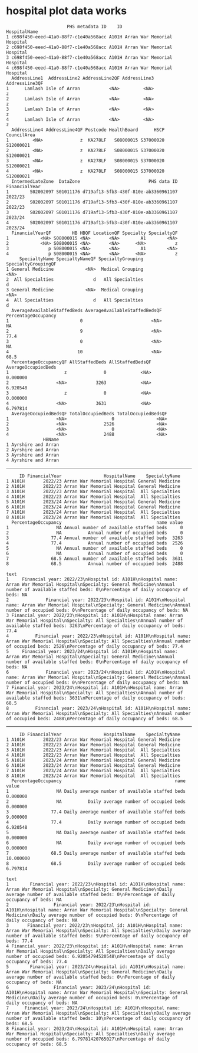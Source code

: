 # hospital plot data works

                           PHS metadata ID    ID                HospitalName
    1 c698f450-eeed-41a0-88f7-c1e40a568acc A101H Arran War Memorial Hospital
    2 c698f450-eeed-41a0-88f7-c1e40a568acc A101H Arran War Memorial Hospital
    3 c698f450-eeed-41a0-88f7-c1e40a568acc A101H Arran War Memorial Hospital
    4 c698f450-eeed-41a0-88f7-c1e40a568acc A101H Arran War Memorial Hospital
      AddressLine1  AddressLine2 AddressLine2QF AddressLine3 AddressLine3QF
    1      Lamlash Isle of Arran           <NA>         <NA>              z
    2      Lamlash Isle of Arran           <NA>         <NA>              z
    3      Lamlash Isle of Arran           <NA>         <NA>              z
    4      Lamlash Isle of Arran           <NA>         <NA>              z
      AddressLine4 AddressLine4QF Postcode HealthBoard      HSCP CouncilArea
    1         <NA>              z  KA278LF   S08000015 S37000020   S12000021
    2         <NA>              z  KA278LF   S08000015 S37000020   S12000021
    3         <NA>              z  KA278LF   S08000015 S37000020   S12000021
    4         <NA>              z  KA278LF   S08000015 S37000020   S12000021
      IntermediateZone  DataZone                          PHS data ID FinancialYear
    1        S02002097 S01011176 d719af13-5fb3-430f-810e-ab3360961107       2022/23
    2        S02002097 S01011176 d719af13-5fb3-430f-810e-ab3360961107       2022/23
    3        S02002097 S01011176 d719af13-5fb3-430f-810e-ab3360961107       2023/24
    4        S02002097 S01011176 d719af13-5fb3-430f-810e-ab3360961107       2023/24
      FinancialYearQF        HB HBQF LocationQF Specialty SpecialtyQF
    1            <NA> S08000015 <NA>       <NA>        A1        <NA>
    2            <NA> S08000015 <NA>       <NA>      <NA>           z
    3               p S08000015 <NA>       <NA>        A1        <NA>
    4               p S08000015 <NA>       <NA>      <NA>           z
         SpecialtyName SpecialtyNameQF SpecialtyGrouping SpecialtyGroupingQF
    1 General Medicine            <NA>  Medical Grouping                <NA>
    2  All Specialties               d   All Specialties                   d
    3 General Medicine            <NA>  Medical Grouping                <NA>
    4  All Specialties               d   All Specialties                   d
      AverageAvailableStaffedBeds AverageAvailableStaffedBedsQF PercentageOccupancy
    1                           0                          <NA>                  NA
    2                           9                          <NA>                77.4
    3                           0                          <NA>                  NA
    4                          10                          <NA>                68.5
      PercentageOccupancyQF AllStaffedBeds AllStaffedBedsQF AverageOccupiedBeds
    1                     z              0             <NA>            0.000000
    2                  <NA>           3263             <NA>            6.920548
    3                     z              0             <NA>            0.000000
    4                  <NA>           3631             <NA>            6.797814
      AverageOccupiedBedsQF TotalOccupiedBeds TotalOccupiedBedsQF
    1                  <NA>                 0                <NA>
    2                  <NA>              2526                <NA>
    3                  <NA>                 0                <NA>
    4                  <NA>              2488                <NA>
                  HBName
    1 Ayrshire and Arran
    2 Ayrshire and Arran
    3 Ayrshire and Arran
    4 Ayrshire and Arran

---

         ID FinancialYear                HospitalName    SpecialtyName
    1 A101H       2022/23 Arran War Memorial Hospital General Medicine
    2 A101H       2022/23 Arran War Memorial Hospital General Medicine
    3 A101H       2022/23 Arran War Memorial Hospital  All Specialties
    4 A101H       2022/23 Arran War Memorial Hospital  All Specialties
    5 A101H       2023/24 Arran War Memorial Hospital General Medicine
    6 A101H       2023/24 Arran War Memorial Hospital General Medicine
    7 A101H       2023/24 Arran War Memorial Hospital  All Specialties
    8 A101H       2023/24 Arran War Memorial Hospital  All Specialties
      PercentageOccupancy                                    name value
    1                  NA Annual number of available staffed beds     0
    2                  NA          Annual number of occupied beds     0
    3                77.4 Annual number of available staffed beds  3263
    4                77.4          Annual number of occupied beds  2526
    5                  NA Annual number of available staffed beds     0
    6                  NA          Annual number of occupied beds     0
    7                68.5 Annual number of available staffed beds  3631
    8                68.5          Annual number of occupied beds  2488
                                                                                                                                                                                                                 text
    1     Financial year: 2022/23\nHospital id: A101H\nHospital name: Arran War Memorial Hospital\nSpecialty: General Medicine\nAnnual number of available staffed beds: 0\nPercentage of daily occupancy of beds: NA
    2              Financial year: 2022/23\nHospital id: A101H\nHospital name: Arran War Memorial Hospital\nSpecialty: General Medicine\nAnnual number of occupied beds: 0\nPercentage of daily occupancy of beds: NA
    3 Financial year: 2022/23\nHospital id: A101H\nHospital name: Arran War Memorial Hospital\nSpecialty: All Specialties\nAnnual number of available staffed beds: 3263\nPercentage of daily occupancy of beds: 77.4
    4          Financial year: 2022/23\nHospital id: A101H\nHospital name: Arran War Memorial Hospital\nSpecialty: All Specialties\nAnnual number of occupied beds: 2526\nPercentage of daily occupancy of beds: 77.4
    5     Financial year: 2023/24\nHospital id: A101H\nHospital name: Arran War Memorial Hospital\nSpecialty: General Medicine\nAnnual number of available staffed beds: 0\nPercentage of daily occupancy of beds: NA
    6              Financial year: 2023/24\nHospital id: A101H\nHospital name: Arran War Memorial Hospital\nSpecialty: General Medicine\nAnnual number of occupied beds: 0\nPercentage of daily occupancy of beds: NA
    7 Financial year: 2023/24\nHospital id: A101H\nHospital name: Arran War Memorial Hospital\nSpecialty: All Specialties\nAnnual number of available staffed beds: 3631\nPercentage of daily occupancy of beds: 68.5
    8          Financial year: 2023/24\nHospital id: A101H\nHospital name: Arran War Memorial Hospital\nSpecialty: All Specialties\nAnnual number of occupied beds: 2488\nPercentage of daily occupancy of beds: 68.5

---

         ID FinancialYear                HospitalName    SpecialtyName
    1 A101H       2022/23 Arran War Memorial Hospital General Medicine
    2 A101H       2022/23 Arran War Memorial Hospital General Medicine
    3 A101H       2022/23 Arran War Memorial Hospital  All Specialties
    4 A101H       2022/23 Arran War Memorial Hospital  All Specialties
    5 A101H       2023/24 Arran War Memorial Hospital General Medicine
    6 A101H       2023/24 Arran War Memorial Hospital General Medicine
    7 A101H       2023/24 Arran War Memorial Hospital  All Specialties
    8 A101H       2023/24 Arran War Memorial Hospital  All Specialties
      PercentageOccupancy                                           name     value
    1                  NA Daily average number of available staffed beds  0.000000
    2                  NA          Daily average number of occupied beds  0.000000
    3                77.4 Daily average number of available staffed beds  9.000000
    4                77.4          Daily average number of occupied beds  6.920548
    5                  NA Daily average number of available staffed beds  0.000000
    6                  NA          Daily average number of occupied beds  0.000000
    7                68.5 Daily average number of available staffed beds 10.000000
    8                68.5          Daily average number of occupied beds  6.797814
                                                                                                                                                                                                                           text
    1        Financial year: 2022/23\nHospital id: A101H\nHospital name: Arran War Memorial Hospital\nSpecialty: General Medicine\nDaily average number of available staffed beds: 0\nPercentage of daily occupancy of beds: NA
    2                 Financial year: 2022/23\nHospital id: A101H\nHospital name: Arran War Memorial Hospital\nSpecialty: General Medicine\nDaily average number of occupied beds: 0\nPercentage of daily occupancy of beds: NA
    3       Financial year: 2022/23\nHospital id: A101H\nHospital name: Arran War Memorial Hospital\nSpecialty: All Specialties\nDaily average number of available staffed beds: 9\nPercentage of daily occupancy of beds: 77.4
    4 Financial year: 2022/23\nHospital id: A101H\nHospital name: Arran War Memorial Hospital\nSpecialty: All Specialties\nDaily average number of occupied beds: 6.92054794520548\nPercentage of daily occupancy of beds: 77.4
    5        Financial year: 2023/24\nHospital id: A101H\nHospital name: Arran War Memorial Hospital\nSpecialty: General Medicine\nDaily average number of available staffed beds: 0\nPercentage of daily occupancy of beds: NA
    6                 Financial year: 2023/24\nHospital id: A101H\nHospital name: Arran War Memorial Hospital\nSpecialty: General Medicine\nDaily average number of occupied beds: 0\nPercentage of daily occupancy of beds: NA
    7      Financial year: 2023/24\nHospital id: A101H\nHospital name: Arran War Memorial Hospital\nSpecialty: All Specialties\nDaily average number of available staffed beds: 10\nPercentage of daily occupancy of beds: 68.5
    8 Financial year: 2023/24\nHospital id: A101H\nHospital name: Arran War Memorial Hospital\nSpecialty: All Specialties\nDaily average number of occupied beds: 6.79781420765027\nPercentage of daily occupancy of beds: 68.5

